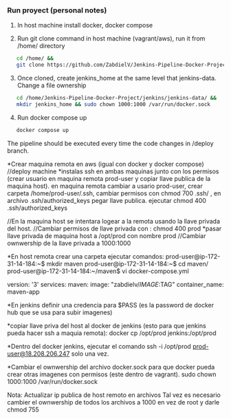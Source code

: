 ### Run proyect (personal notes)

1. In host machine install docker, docker compose

2. Run git clone command in host machine (vagrant/aws), run it from /home/ directory

```sh
   cd /home/ &&
   git clone https://github.com/ZabdielV/Jenkins-Pipeline-Docker-Project.git
```

3. Once cloned, create jenkins_home at the same level that jenkins-data. Change a file ownership

```sh
   cd /home/Jenkins-Pipeline-Docker-Project/jenkins/jenkins-data/ &&
   mkdir jenkins_home && sudo chown 1000:1000 /var/run/docker.sock

```

4. Run docker compose up

```sh
   docker compose up
```

The pipeline should be executed every time the code changes in /deploy branch.

\*Crear maquina remota en aws (igual con docker y docker compose) //deploy machine
\*instalas ssh en ambas maquinas junto con los permisos (crear usuario en maquina remota prod-user y copiar llave publica de la maquina host).
en maquina remota cambiar a usario prod-user, crear carpeta /home/prod-user/.ssh, cambiar permisos con chmod 700 .ssh/ , en archivo .ssh/authorized_keys pegar llave publica.
ejecutar chmod 400 .ssh/authorized_keys

//En la maquina host se intentara logear a la remota usando la llave privada del host.
//Cambiar permisos de llave privada con : chmod 400 prod
\*pasar llave privada de maquina host a /opt/prod con nombre prod //Cambiar ownwership de la llave privada a 1000:1000

\*En host remota crear una carpeta ejecutar comandos:
prod-user@ip-172-31-14-184:~$ mkdir maven
prod-user@ip-172-31-14-184:~$ cd maven/
prod-user@ip-172-31-14-184:~/maven$ vi docker-compose.yml

version: '3'
services:
maven:
image: "zabdielv/$IMAGE:$TAG"
container_name: maven-app

\*En jenkins definir una credencia para $PASS (es la password de docker hub que se usa para subir imagenes)

\*copiar llave priva del host al docker de jenkins (esto para que jenkins pueda hacer ssh a maquia remota):
docker cp /opt/prod jenkins:/opt/prod

\*Dentro del docker jenkins, ejecutar el comando
ssh -i /opt/prod prod-user@18.208.206.247 solo una vez.

\*Cambiar el ownwership del archivo docker.sock para que docker pueda crear otras imagenes
con permisos (este dentro de vagrant). sudo chown 1000:1000 /var/run/docker.sock

Nota:
Actualizar ip publica de host remoto en archivos
Tal vez es necesario cambier el ownwership de todos los archivos a 1000 en vez de root y darle chmod 755

```

```
